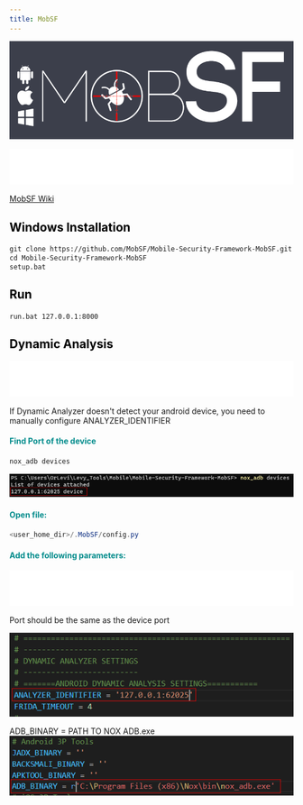 ```yaml
---
title: MobSF
---
```


![alt text](https://github.com/ImLevys/ImLevys.github.io/blob/main/Android/images/logo.png?raw=true)

![alt text](https://raw.githubusercontent.com/ImLevys/ImLevys.github.io/b9bf555a98ab16648985913a5b4774777a64cb72/Android/images/reference.svg)

[MobSF Wiki](https://mobsf.github.io/docs/#/)

<h2 style="color:#000000">Windows Installation</h2>

```batch
git clone https://github.com/MobSF/Mobile-Security-Framework-MobSF.git 
cd Mobile-Security-Framework-MobSF 
setup.bat
```

<h2 style="color:#000000">Run</h2>

```batch
run.bat 127.0.0.1:8000
```

<h2 style="color:#000000">Dynamic Analysis</h2>

![alt text](https://raw.githubusercontent.com/ImLevys/ImLevys.github.io/b9bf555a98ab16648985913a5b4774777a64cb72/Android/images/warning-markup.svg)

If Dynamic Analyzer doesn't detect your android device, 
you need to manually configure ANALYZER_IDENTIFIER 


<h4 style="color:#008B8B">Find Port of the device</h4>

```powershell
nox_adb devices
```

![alt text](https://github.com/ImLevys/ImLevys.github.io/blob/main/Android/images/config2.png?raw=true)

<h4 style="color:#008B8B">Open file:</h4>

```powershell
<user_home_dir>/.MobSF/config.py
```

<h4 style="color:#008B8B">Add the following parameters:</h4>

![alt text](https://raw.githubusercontent.com/ImLevys/ImLevys.github.io/fe525276e841ca505707ca9df23c768ad70511ee/Android/images/info-markup.svg)

Port should be the same as the device port

![alt text](https://github.com/ImLevys/ImLevys.github.io/blob/main/Android/images/config1.png?raw=true)


ADB_BINARY = PATH TO NOX ADB.exe
![alt text](https://github.com/ImLevys/ImLevys.github.io/blob/main/Android/images/config0.png?raw=true)
